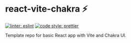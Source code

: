# react-vite-chakra ⚡

[![linter: eslint](https://img.shields.io/badge/linter-eslint-blue.svg?style=flat-square)](https://github.com/eslint/eslint)
[![code style: prettier](https://img.shields.io/badge/code_style-prettier-ff69b4.svg?style=flat-square)](https://github.com/prettier/prettier)

Template repo for basic React app with Vite and Chakra UI.
